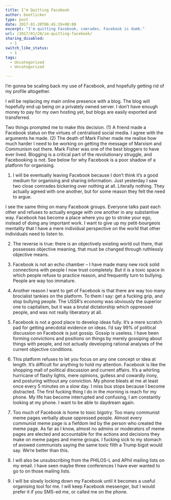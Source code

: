 ```yaml
---
title: I’m Quitting Facebook
author: bootlicker
type: post
date: 2017-01-20T06:45:29+00:00
excerpt: "I'm quitting Facebook, comrades. Facebook is dumb."
url: /2017/01/20/im-quitting-facebook/
sharing_disabled:
  - 1
switch_like_status:
  - 1
tags:
  - Uncategorised
  - Uncategorized

---
```

I&#8217;m gonna be scaling back my use of Facebook, and hopefully getting rid of my profile altogether.

I will be replacing my main online presence with a blog. The blog will hopefully end up being on a privately owned server. I don&#8217;t have enough money to pay for my own hosting yet, but blogs are easily exported and transferred.

Two things prompted me to make this decision. (1) A friend made a Facebook status on the virtues of centralised social media. I agree with the arguments he made. (2) The death of Mark Fisher made me realise how much harder I need to be working on getting the message of Marxism and Communism out there. Mark Fisher was one of the best bloggers to have ever lived. Blogging is a critical part of the revolutionary struggle, and Facebooking is not. See below for why Facebook is a poor shadow of a platform for organising.

1. I will be eventually leaving Facebook because I don&#8217;t think it&#8217;s a good medium for organising and sharing information. Just yesterday I saw two close comrades bickering over nothing at all. Literally nothing. They actually agreed with one another, but for some reason they felt the need to argue.

I see the same thing on many Facebook groups. Everyone talks past each other and refuses to actually engage with one another in any substantive way. Facebook has become a place where you go to stroke your ego, instead of doing any important work. I want to give up my petit-bourgeois mentality that I have a mere individual perspective on the world that other individuals need to listen to.

2. The reverse is true: there is an objectively existing world out there, that possesses objective meaning, that must be changed through ruthlessly objective means.

3. Facebook is not an echo chamber &#8211; I have made many new rock solid connections with people I now trust completely. But it is a toxic space in which people refuse to practice reason, and frequently turn to bullying. People are way too immature.

4. Another reason I want to get of Facebook is that there are way too many brocialist tankies on the platform. To them I say: get a fucking grip, and stop bullying people. The USSR&#8217;s economy was obviously the superior one to capitalism, but it was a brutal dictatorship which oppressed people, and was not really liberatory at all.

5. Facebook is not a good place to develop ideas fully. It&#8217;s a mere scratch pad for getting anecdotal evidence on ideas. I&#8217;d say 99% of political discussion on Facebook is just gossip. Gossip is useless. I have been forming convictions and positions on things by merely gossiping about things with people, and not actually developing rational analyses of the current objective conditions.

6. This platform refuses to let you focus on any one concept or idea at length. It&#8217;s difficult for anything to hold my attention. Facebook is like the shopping mall of political discussion and current affairs. It&#8217;s a whirling hurricane of flashy lights, mere opinions, gutless and cowardly irony, and posturing without any conviction. My phone bleats at me at least once every 5 minutes on a slow day. I miss bus stops because I become distracted. The first fucking thing I do in the morning is reach for my phone. My life has become interrupted and confusing, I am constantly looking at my phone. I want to be able to daydream again.

7. Too much of Facebook is home to toxic bigotry. Too many communist meme pages verbally abuse oppressed people. Almost every communist meme page is a fiefdom led by the person who created the meme page. As far as I know, almost no admins or moderators of meme pages are elected and accountable for the actions and decisions they make on meme pages and meme groups. I fucking sick to my stomach of avowed communists saying the same toxic filth a Trump bigot would say. We&#8217;re better than this.

8. I will also be unsubscribing from the PHILOS-L and APhil mailing lists on my email. I have seen maybe three conferences I have ever wanted to go to on those mailing lists.

9. I will be slowly locking down my Facebook until it becomes a useful organising tool for me. I will keep Facebook messenger, but I would prefer it if you SMS-ed me, or called me on the phone.
